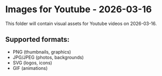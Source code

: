# Images for Youtube - 2026-03-16

This folder will contain visual assets for Youtube videos on 2026-03-16.

## Supported formats:
- PNG (thumbnails, graphics)
- JPG/JPEG (photos, backgrounds)
- SVG (logos, icons)
- GIF (animations)
